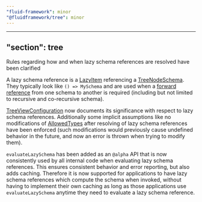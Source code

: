 ```yaml
---
"fluid-framework": minor
"@fluidframework/tree": minor
---
```

---
"section": tree
---

Rules regarding how and when lazy schema references are resolved have been clarified

A lazy schema reference is a [LazyItem](https://fluidframework.com/docs/api/fluid-framework/lazyitem-typealias) referencing a [TreeNodeSchema](https://fluidframework.com/docs/api/fluid-framework/treenodeschema-typealias).
They typically look like `() => MySchema` and are used when a [forward reference](https://en.wikipedia.org/wiki/Forward_declaration#Forward_reference) from one schema to another is required (including but not limited to recursive and co-recursive schema).

[TreeViewConfiguration](https://fluidframework.com/docs/api/fluid-framework/treeviewconfiguration-class#_constructor_-constructor) now documents its significance with respect to lazy schema references.
Additionally some implicit assumptions like no modifications of [AllowedTypes](https://fluidframework.com/docs/api/fluid-framework/allowedtypes-typealias)
after resolving of lazy schema references have been enforced (such modifications would previously cause undefined behavior in the future, and now an error is thrown when trying to modify them).

`evaluateLazySchema` has been added as an `@alpha` API that is now consistently used by all internal code when evaluating lazy schema references.
This ensures consistent behavior and error reporting, but also adds caching.
Therefore it is now supported for applications to have lazy schema references which compute the schema when invoked,
without having to implement their own caching as long as those applications use `evaluateLazySchema` anytime they need to evaluate a lazy schema reference.
